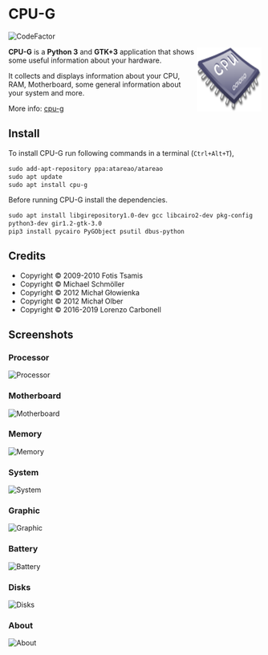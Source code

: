 # CPU-G

![CodeFactor](https://www.codefactor.io/repository/github/signalr/signalr/badge?style=plastic)

<img src="./data/icons/cpu-g.png" align="right"
     title="CPU-G Logo" width="128" height="128">


**CPU-G** is a **Python 3** and **GTK+3** application that shows some useful information about your hardware.

It collects and displays information about your CPU, RAM, Motherboard, some general information about your system and more.

More info: [cpu-g](https://www.atareao.es/aplicacion/cpu-g-donde-ver-hardware-instalado/)

## Install

To install CPU-G run following commands in a terminal (`Ctrl+Alt+T`),

```
sudo add-apt-repository ppa:atareao/atareao
sudo apt update
sudo apt install cpu-g
```

Before running CPU-G install the dependencies.

```
sudo apt install libgirepository1.0-dev gcc libcairo2-dev pkg-config python3-dev gir1.2-gtk-3.0
pip3 install pycairo PyGObject psutil dbus-python
```

## Credits

* Copyright © 2009-2010 Fotis Tsamis
* Copyright © Michael Schmöller
* Copyright © 2012 Michał Głowienka
* Copyright © 2012 Michał Olber
* Copyright © 2016-2019 Lorenzo Carbonell

## Screenshots

### Processor

![Processor](./screenshots/cpu-g-processor.png)

### Motherboard

![Motherboard](./screenshots/cpu-g-motherboard.png)

### Memory

![Memory](./screenshots/cpu-g-memory.png)

### System

![System](./screenshots/cpu-g-system.png)

### Graphic

![Graphic](./screenshots/cpu-g-graphic.png)

### Battery

![Battery](./screenshots/cpu-g-battery.png)

### Disks

![Disks](./screenshots/cpu-g-disks.png)

### About

![About](./screenshots/cpu-g-about.png)
